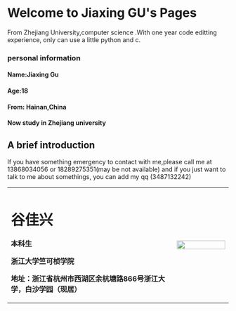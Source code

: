 # Welcome to Jiaxing GU's Pages
  From Zhejiang University,computer science .With one year code editting experience, only can use a little python and c. 

### personal information
####   Name:Jiaxing Gu
####   Age:18
####   From: Hainan,China
####   Now study in Zhejiang university

## A brief introduction
<table border="0">
  <tr>
    <td width="75%">
      <h1>谷佳兴</h1>
      <p><b>本科生</b></p>
      <p><b>浙江大学竺可桢学院</b></p>
      <p><b>地址：浙江省杭州市西湖区余杭塘路866号浙江大学，白沙学园（现居）
    </td>
    <td width="25%">
      <img src="/zhengjianzhao.jpg" width="100%">    
    </td>
     
  If you have something emergency to contact with me,please call me at 13868034056 or 18289275351(may be not available) and if you just want to talk to me about somethings, you can add my qq (3487132242)

